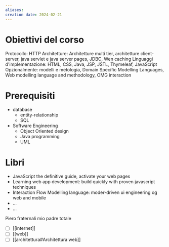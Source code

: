 ```yaml
---
aliases: 
creation date: 2024-02-21
---
```


# Obiettivi del corso
Protocollo: HTTP
Architetture: Architetture multi tier, architetture client-server, java servlet e java server pages, JDBC, Wen caching
Linguaggi d'implementazione: HTML, CSS, Java, JSP, JSTL, Thymeleaf, JavaScript
Opzionalmente: modelli e metologia, Domain Specific Modelling Languages, Web modelling language and methodology, OMG interaction

# Prerequisiti
- database
	- entity-relationship
	- SQL
- Software Engineering
	- Object Oriented design
	- Java programming
	- UML


# Libri
- JavaScript the definitive guide, activate your web pages
- Learning web app development: build quickly with proven javascript techniques
- Interaction Flow Modelling language: moder-driven ui engineering og web and mobile
- ...
- ...

Piero fraternali mio padre totale
- [ ] [[internet]]
- [ ] [[web]]
- [ ] [[architettura#Architettura web]]